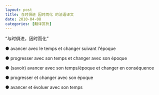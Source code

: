 ```yaml
---
layout: post
title: 与时俱进 因时而化 的法语译文
date: 2010-04-08
categories: [翻译赏析]  
---
```




“与时俱进，因时而化”

● avancer avec le temps et changer suivant l'époque

● progresser avec son temps et changer avec son époque

● (savoir) avancer avec son temps/époque et changer en conséquence

● progresser et changer avec son époque

● avancer et évoluer avec son temps
